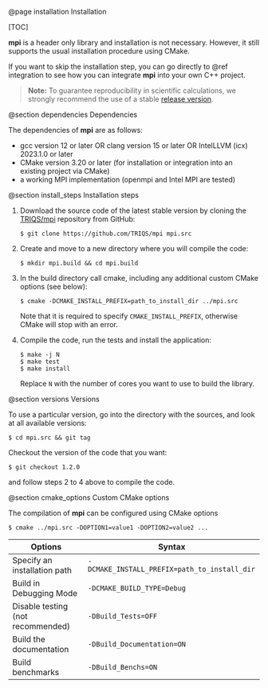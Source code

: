 @page installation Installation

[TOC]

**mpi** is a header only library and installation is not necessary.
However, it still supports the usual installation procedure using CMake.

If you want to skip the installation step, you can go directly to @ref integration to see how you can integrate
**mpi** into your own C++ project.

> **Note:** To guarantee reproducibility in scientific calculations, we strongly recommend the use of a stable
> [release version](https://github.com/TRIQS/mpi/releases).

@section dependencies Dependencies

The dependencies of **mpi** are as follows:

* gcc version 12 or later OR clang version 15 or later OR IntelLLVM (icx) 2023.1.0 or later
* CMake version 3.20 or later (for installation or integration into an existing project via CMake)
* a working MPI implementation (openmpi and Intel MPI are tested)

@section install_steps Installation steps

1. Download the source code of the latest stable version by cloning the [TRIQS/mpi](https://github.com/triqs/mpi)
repository from GitHub:

    ```console
    $ git clone https://github.com/TRIQS/mpi mpi.src
    ```

2. Create and move to a new directory where you will compile the code:

    ```console
    $ mkdir mpi.build && cd mpi.build
    ```

3. In the build directory call cmake, including any additional custom CMake options (see below):

    ```console
    $ cmake -DCMAKE_INSTALL_PREFIX=path_to_install_dir ../mpi.src
    ```

    Note that it is required to specify ``CMAKE_INSTALL_PREFIX``, otherwise CMake will stop with an error.

4. Compile the code, run the tests and install the application:

    ```console
    $ make -j N
    $ make test
    $ make install
    ```

    Replace `N` with the number of cores you want to use to build the library.

@section versions Versions

To use a particular version, go into the directory with the sources, and look at all available versions:

```console
$ cd mpi.src && git tag
```

Checkout the version of the code that you want:

```console
$ git checkout 1.2.0
```

and follow steps 2 to 4 above to compile the code.

@section cmake_options Custom CMake options

The compilation of **mpi** can be configured using CMake options

```console
$ cmake ../mpi.src -DOPTION1=value1 -DOPTION2=value2 ...
```

| Options                                 | Syntax                                            |
|-----------------------------------------|---------------------------------------------------|
| Specify an installation path            | ``-DCMAKE_INSTALL_PREFIX=path_to_install_dir``    |
| Build in Debugging Mode                 | ``-DCMAKE_BUILD_TYPE=Debug``                      |
| Disable testing (not recommended)       | ``-DBuild_Tests=OFF``                             |
| Build the documentation                 | ``-DBuild_Documentation=ON``                      |
| Build benchmarks                        | ``-DBuild_Benchs=ON``                             |
